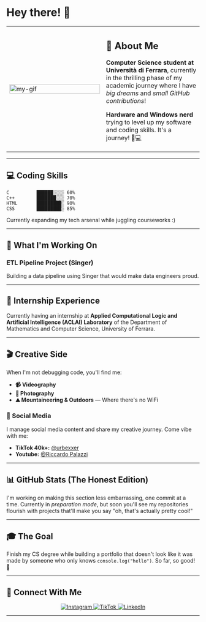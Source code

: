 # Hey there! 👋

<div align="center">
  <table>
    <tr>
      <td width="50%">
        <img src="https://media.giphy.com/media/v1.Y2lkPTc5MGI3NjExaThremJjeXdocHlqb3hxNWZkNGM5Zmh4cmsxN2JjY2k5c3JhaDlpZiZlcD12MV9naWZzX3NlYXJjaCZjdD1n/g88xUM1rTwjfLhoRYP/giphy.gif" width="100%" alt="my-gif">
      </td>
      <td width="50%" valign="top">
        <h2>🚀 About Me</h2>
        <p><strong>Computer Science student at Università di Ferrara</strong>, currently in the thrilling phase of my academic journey where I have <em>big dreams</em> and <em>small GitHub contributions</em>!</p>
        <p><strong>Hardware and Windows nerd</strong> trying to level up my software and coding skills. It's a journey! 🔧💻</p>
      </td>
    </tr>
  </table>
</div>

---

## 💻 Coding Skills

```
C          ██████░░░░ 60%
C++        ███████░░░ 70%
HTML       █████████░ 90%
CSS        █████████░ 85%
```

Currently expanding my tech arsenal while juggling courseworks :)

---

## 🎯 What I'm Working On

### ETL Pipeline Project (Singer)
Building a data pipeline using Singer that would make data engineers proud.

---

## 💼 Internship Experience

Currently having an internship at **Applied Computational Logic and Artificial Intelligence (ACLAI) Laboratory** of the Department of Mathematics and Computer Science, University of Ferrara.

---

## 🎬 Creative Side

When I'm not debugging code, you'll find me:

- **📹 Videography** 
- **📸 Photography** 
- **⛰️ Mountaineering & Outdoors** — Where there's no WiFi

### 🎵 Social Media

I manage social media content and share my creative journey. Come vibe with me:

- **TikTok 40k+:** [@urbexxer](https://www.tiktok.com/@urbexxer)
- **Youtube:** [@Riccardo Palazzi](https://www.youtube.com/@riccardo0326)

---

## 📊 GitHub Stats (The Honest Edition)

I'm working on making this section less embarrassing, one commit at a time. Currently in *preparation mode*, but soon you'll see my repositories flourish with projects that'll make you say "oh, that's actually pretty cool!"

---

## 🎓 The Goal

Finish my CS degree while building a portfolio that doesn't look like it was made by someone who only knows `console.log("hello")`. So far, so good! 🚀

---

## 🔗 Connect With Me

<div align="center">
  <a href="https://www.instagram.com/rrrriccardo/" target="_blank">
    <img src="https://img.shields.io/badge/Instagram-E4405F?style=for-the-badge&logo=instagram&logoColor=white" alt="Instagram">
  </a>
  <a href="https://www.tiktok.com/@urbexxer" target="_blank">
    <img src="https://img.shields.io/badge/TikTok-000000?style=for-the-badge&logo=tiktok&logoColor=white" alt="TikTok">
  </a>
  <a href="https://www.linkedin.com/in/riccardo-palazzi-21512221b/" target="_blank">
    <img src="https://img.shields.io/badge/LinkedIn-0077B5?style=for-the-badge&logo=linkedin&logoColor=white" alt="LinkedIn">
  </a>
</div>

---
